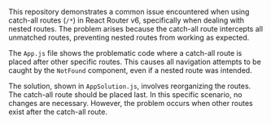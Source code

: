 This repository demonstrates a common issue encountered when using catch-all routes (`/*`) in React Router v6, specifically when dealing with nested routes. The problem arises because the catch-all route intercepts all unmatched routes, preventing nested routes from working as expected.

The `App.js` file shows the problematic code where a catch-all route is placed after other specific routes. This causes all navigation attempts to be caught by the `NotFound` component, even if a nested route was intended.

The solution, shown in `AppSolution.js`, involves reorganizing the routes.  The catch-all route should be placed last. In this specific scenario, no changes are necessary.  However, the problem occurs when other routes exist after the catch-all route.